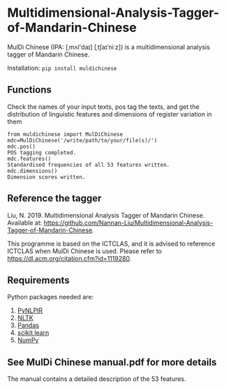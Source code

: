 <h1 id="multidimensional-analysis-tagger-of-mandarin-chinese">Multidimensional-Analysis-Tagger-of-Mandarin-Chinese</h1>
<p>MulDi Chinese (IPA: [ˌmʌl'daɪ] [ˌtʃaɪˈniːz]) is a multidimensional analysis tagger of Mandarin Chinese. 

Installation: `pip install muldichinese` 

<h2 id="Functions">Functions</h2>
Check the names of your input texts, pos tag the texts, and get the distribution of linguistic features and dimensions of register variation in them

    from muldichinese import MulDiChinese
    mdc=MulDiChinese('/write/path/to/your/file(s)/')
    mdc.pos()
    POS tagging completed.
    mdc.features()
    Standardised frequencies of all 53 features written.
    mdc.dimensions()
    Dimension scores written.

<h2 id="referencing-the-tagger">Reference the tagger</h2>
Liu, N. 2019. Multidimensional Analysis Tagger of Mandarin Chinese. Available at: <a href="https://github.com/Nannan-Liu/Multidimensional-Analysis-Tagger-of-Mandarin-Chinese">https://github.com/Nannan-Liu/Multidimensional-Analysis-Tagger-of-Mandarin-Chinese</a>.</p>
<p>This programme is based on the ICTCLAS, and it is advised to reference ICTCLAS when MulDi Chinese is used. Please refer to <a href="https://dl.acm.org/citation.cfm?id=1119280">https://dl.acm.org/citation.cfm?id=1119280</a>.</p>
<h2 id="requirements">Requirements</h2>
<p>Python packages needed are:

 1. <a href="https://pypi.org/project/PyNLPIR">PyNLPIR</a>
 2. <a href="https://www.nltk.org/#">NLTK</a>
 3. <a href="https://pandas.pydata.org/">Pandas</a>
 4. <a href="https://scikit-learn.org/stable/">scikit learn</a>
 5. <a href="https://numpy.org/">NumPy</a>

</p>
<h2 id="see-manual.pdf-for-more-details">See MulDi Chinese manual.pdf for more details</h2>
<p>The manual contains a detailed description of the 53 features.</p>
